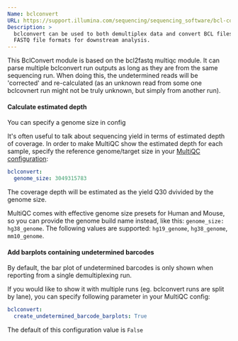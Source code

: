 ```yaml
---
Name: bclconvert
URL: https://support.illumina.com/sequencing/sequencing_software/bcl-convert.html
Description: >
  bclconvert can be used to both demultiplex data and convert BCL files to
  FASTQ file formats for downstream analysis.
---
```


This BclConvert module is based on the bcl2fastq multiqc module. It can parse multiple
bclconvert run outputs as long as they are from the same sequencing run. When doing this,
the undetermined reads will be 'corrected' and re-calculated (as an unknown read from
some one bclcovnert run might not be truly unknown, but simply from another run).

#### Calculate estimated depth

You can specify a genome size in config

It's often useful to talk about sequencing yield in terms of estimated depth of coverage.
In order to make MultiQC show the estimated depth for each sample, specify the reference genome/target size in your [MultiQC configuration](http://multiqc.info/docs/#configuring-multiqc):

```yaml
bclconvert:
  genome_size: 3049315783
```

The coverage depth will be estimated as the yield Q30 dvivided by the genome size.

MultiQC comes with effective genome size presets for Human and Mouse, so you can
provide the genome build name instead, like this: `genome_size: hg38_genome`. The
following values are supported: `hg19_genome`, `hg38_genome`, `mm10_genome`.

#### Add barplots containing undetermined barcodes

By default, the bar plot of undetermined barcodes is only shown when reporting from a single demultiplexing run.

If you would like to show it with multiple runs (eg. bclconvert runs are split by lane),
you can specify following parameter in your MultiQC config:

```yaml
bclconvert:
  create_undetermined_barcode_barplots: True
```

The default of this configuration value is `False`
